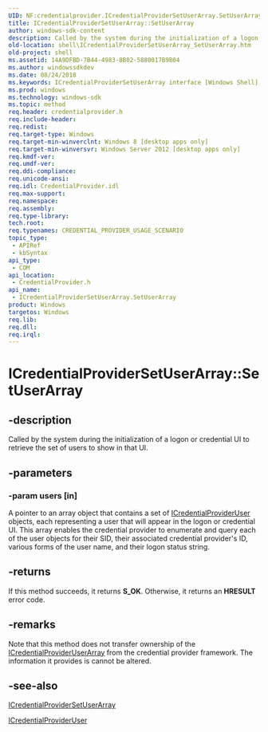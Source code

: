 ```yaml
---
UID: NF:credentialprovider.ICredentialProviderSetUserArray.SetUserArray
title: ICredentialProviderSetUserArray::SetUserArray
author: windows-sdk-content
description: Called by the system during the initialization of a logon or credential UI to retrieve the set of users to show in that UI.
old-location: shell\ICredentialProviderSetUserArray_SetUserArray.htm
old-project: shell
ms.assetid: 14A9DFBD-7B44-4983-8B02-5880017B9B04
ms.author: windowssdkdev
ms.date: 08/24/2018
ms.keywords: ICredentialProviderSetUserArray interface [Windows Shell],SetUserArray method, ICredentialProviderSetUserArray.SetUserArray, ICredentialProviderSetUserArray::SetUserArray, SetUserArray, SetUserArray method [Windows Shell], SetUserArray method [Windows Shell],ICredentialProviderSetUserArray interface, credentialprovider/ICredentialProviderSetUserArray::SetUserArray, shell.ICredentialProviderSetUserArray_SetUserArray
ms.prod: windows
ms.technology: windows-sdk
ms.topic: method
req.header: credentialprovider.h
req.include-header: 
req.redist: 
req.target-type: Windows
req.target-min-winverclnt: Windows 8 [desktop apps only]
req.target-min-winversvr: Windows Server 2012 [desktop apps only]
req.kmdf-ver: 
req.umdf-ver: 
req.ddi-compliance: 
req.unicode-ansi: 
req.idl: CredentialProvider.idl
req.max-support: 
req.namespace: 
req.assembly: 
req.type-library: 
tech.root: 
req.typenames: CREDENTIAL_PROVIDER_USAGE_SCENARIO
topic_type:
 - APIRef
 - kbSyntax
api_type:
 - COM
api_location:
 - CredentialProvider.h
api_name:
 - ICredentialProviderSetUserArray.SetUserArray
product: Windows
targetos: Windows
req.lib: 
req.dll: 
req.irql: 
---
```


# ICredentialProviderSetUserArray::SetUserArray


## -description


Called by the system during the initialization of a logon or credential UI to retrieve the set of users to show in that UI.


## -parameters




### -param users [in]

A pointer to an array object that contains a set of <a href="https://msdn.microsoft.com/8EE5FA54-E20E-4d24-AD73-2AE1F0090950">ICredentialProviderUser</a> objects, each representing a user that will appear in the logon or credential UI. This array enables the credential provider to enumerate and query each of the user objects for their SID, their associated credential provider's ID, various forms of the user name, and their logon status string.


## -returns



If this method succeeds, it returns <b xmlns:loc="http://microsoft.com/wdcml/l10n">S_OK</b>. Otherwise, it returns an <b xmlns:loc="http://microsoft.com/wdcml/l10n">HRESULT</b> error code.




## -remarks



Note that this method does not transfer ownership of the <a href="https://msdn.microsoft.com/50FC43C1-B148-4e42-AB38-3559BD056855">ICredentialProviderUserArray</a> from the credential provider framework. The information it provides is cannot be altered.




## -see-also




<a href="https://msdn.microsoft.com/85422EF5-8A8E-4e14-BD32-953C31A9D401">ICredentialProviderSetUserArray</a>



<a href="https://msdn.microsoft.com/8EE5FA54-E20E-4d24-AD73-2AE1F0090950">ICredentialProviderUser</a>
 

 


